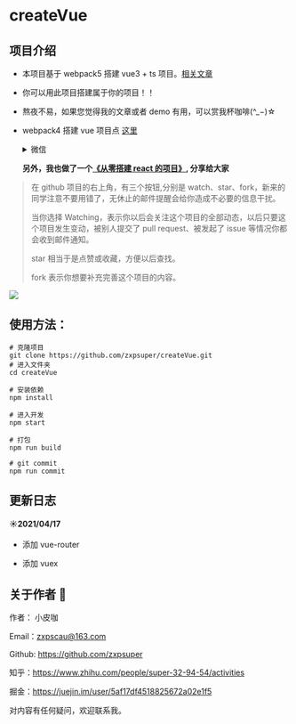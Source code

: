 # createVue

## 项目介绍

- 本项目基于 webpack5 搭建 vue3 + ts 项目。[相关文章](https://juejin.cn/post/6955430382485553166)

- 你可以用此项目搭建属于你的项目！！

- 熬夜不易，如果您觉得我的文章或者 demo 有用，可以赏我杯咖啡(^\_−)☆

- webpack4 搭建 vue 项目点 [这里](https://github.com/zxpsuper/createVue/tree/v1.0.0)

  <details>
  <summary>微信</summary>

  <div>
      <img src="https://github.com/zxpsuper/Demo/blob/master/images/wechat.png" style="width: 320px; margin: 0 auto; display: block">
  </div>
  </details>

  **另外，我也做了一个[《从零搭建 react 的项目》](https://github.com/zxpsuper/createReact), 分享给大家**

> 在 github 项目的右上角，有三个按钮,分别是 watch、star、fork，新来的同学注意不要用错了，无休止的邮件提醒会给你造成不必要的信息干扰。
>
> 当你选择 Watching，表示你以后会关注这个项目的全部动态，以后只要这个项目发生变动，被别人提交了 pull request、被发起了 issue 等情况你都会收到邮件通知。
>
> star 相当于是点赞或收藏，方便以后查找。
>
> fork 表示你想要补充完善这个项目的内容。

![](https://github.com/zxpsuper/Demo/blob/master/images/fork_and_star.jpg)

## 使用方法：

```shell
# 克隆项目
git clone https://github.com/zxpsuper/createVue.git
# 进入文件夹
cd createVue

# 安装依赖
npm install

# 进入开发
npm start

# 打包
npm run build

# git commit
npm run commit
```


## 更新日志

#### :sunny:2021/04/17

- 添加 vue-router

- 添加 vuex

## 关于作者 :boy:

作者： 小皮咖

Email：zxpscau@163.com

Github: https://github.com/zxpsuper

知乎：https://www.zhihu.com/people/super-32-94-54/activities

掘金：https://juejin.im/user/5af17df4518825672a02e1f5

对内容有任何疑问，欢迎联系我。
